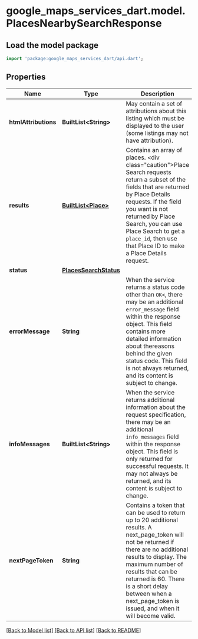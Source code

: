 # google_maps_services_dart.model.PlacesNearbySearchResponse

## Load the model package
```dart
import 'package:google_maps_services_dart/api.dart';
```

## Properties
Name | Type | Description | Notes
------------ | ------------- | ------------- | -------------
**htmlAttributions** | **BuiltList&lt;String&gt;** | May contain a set of attributions about this listing which must be displayed to the user (some listings may not have attribution). | 
**results** | [**BuiltList&lt;Place&gt;**](Place.md) | Contains an array of places. <div class=\"caution\">Place Search requests return a subset of the fields that are returned by Place Details requests. If the field you want is not returned by Place Search, you can use Place Search to get a `place_id`, then use that Place ID to make a Place Details request.</div>  | 
**status** | [**PlacesSearchStatus**](PlacesSearchStatus.md) |  | 
**errorMessage** | **String** | When the service returns a status code other than `OK<`, there may be an additional `error_message` field within the response object. This field contains more detailed information about thereasons behind the given status code. This field is not always returned, and its content is subject to change.  | [optional] 
**infoMessages** | **BuiltList&lt;String&gt;** | When the service returns additional information about the request specification, there may be an additional `info_messages` field within the response object. This field is only returned for successful requests. It may not always be returned, and its content is subject to change.  | [optional] 
**nextPageToken** | **String** | Contains a token that can be used to return up to 20 additional results. A next_page_token will not be returned if there are no additional results to display. The maximum number of results that can be returned is 60. There is a short delay between when a next_page_token is issued, and when it will become valid.  | [optional] 

[[Back to Model list]](../README.md#documentation-for-models) [[Back to API list]](../README.md#documentation-for-api-endpoints) [[Back to README]](../README.md)


